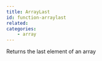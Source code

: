 ```yaml
---
title: ArrayLast
id: function-arraylast
related:
categories:
    - array
---
```


Returns the last element of an array
